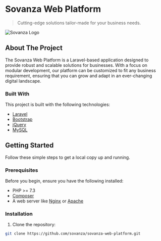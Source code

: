 # Sovanza Web Platform

> Cutting-edge solutions tailor-made for your business needs.

![Sovanza Logo](https://via.placeholder.com/800x400?text=Sovanza+Web+Platform)

## About The Project

The Sovanza Web Platform is a Laravel-based application designed to provide robust and scalable solutions for businesses. With a focus on modular development, our platform can be customized to fit any business requirement, ensuring that you can grow and adapt in an ever-changing digital landscape.

### Built With

This project is built with the following technologies:

- [Laravel](https://laravel.com)
- [Bootstrap](https://getbootstrap.com/)
- [jQuery](https://jquery.com)
- [MySQL](https://www.mysql.com/)

## Getting Started

Follow these simple steps to get a local copy up and running.

### Prerequisites

Before you begin, ensure you have the following installed:
- PHP >= 7.3
- [Composer](https://getcomposer.org/)
- A web server like [Nginx](https://www.nginx.com/) or [Apache](https://httpd.apache.org/)

### Installation

1. Clone the repository:
```bash
git clone https://github.com/sovanza/sovanza-web-platform.git
